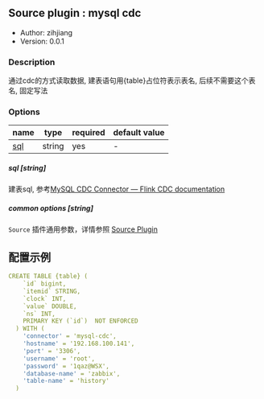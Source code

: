 ## Source plugin : mysql cdc

* Author: zihjiang
* Version: 0.0.1

### Description
通过cdc的方式读取数据, 建表语句用{table}占位符表示表名, 后续不需要这个表名, 固定写法

### Options
| name | type | required | default value |
| --- | --- | --- | --- |
| [sql](#sql) | string | yes | - |

##### sql [string]

建表sql, 参考[MySQL CDC Connector — Flink CDC  documentation](https://ververica.github.io/flink-cdc-connectors/master/content/connectors/mysql-cdc.html#how-to-create-a-mysql-cdc-table)



##### common options [string]

`Source` 插件通用参数，详情参照 [Source Plugin](/zh-cn/v2/flink/configuration/source-plugins/)

## 配置示例

```yaml
CREATE TABLE {table} (
    `id` bigint,
    `itemid` STRING,
    `clock` INT,
    `value` DOUBLE,
    `ns` INT,
    PRIMARY KEY (`id`)  NOT ENFORCED
  ) WITH (
    'connector' = 'mysql-cdc',
    'hostname' = '192.168.100.141',
    'port' = '3306',
    'username' = 'root',
    'password' = '1qaz@WSX',
    'database-name' = 'zabbix',
    'table-name' = 'history'
  )
```

